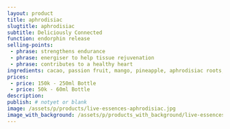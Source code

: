 ```yaml
---
layout: product
title: aphrodisiac
slugtitle: aphrodisiac
subtitle: Deliciously Connected
function: endorphin release
selling-points:
 - phrase: strengthens endurance
 - phrase: energiser to help tissue rejuvenation
 - phrase: contributes to a healthy heart
ingredients: cacao, passion fruit, mango, pineapple, aphrodisiac roots, nutmeg, cinnamon, palmyra nectar, strawberry vinegar
prices:
 - price: 150k - 250ml Bottle
 - price: 50k - 60ml Bottle
description:
publish: # notyet or blank
image: /assets/p/products/live-essences-aphrodisiac.jpg
image_with_background: /assets/p/products_with_background/live-essences-aphrodisiac.jpg
---
```

